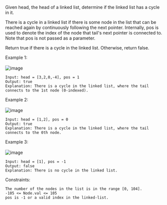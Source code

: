 Given head, the head of a linked list, determine if the linked list has a cycle in it.

There is a cycle in a linked list if there is some node in the list that can be reached again by continuously following the next pointer. Internally, pos is used to denote the index of the node that tail's next pointer is connected to. Note that pos is not passed as a parameter.

Return true if there is a cycle in the linked list. Otherwise, return false.

 

Example 1: \
\
![image](https://user-images.githubusercontent.com/86098096/194071891-0075d76b-3f4f-4a3c-ba16-34b004db0fa0.png)


```
Input: head = [3,2,0,-4], pos = 1
Output: true
Explanation: There is a cycle in the linked list, where the tail connects to the 1st node (0-indexed).
```
Example 2: \
\
![image](https://user-images.githubusercontent.com/86098096/194071952-8d145941-6b85-43ec-aa30-b380742d03e5.png)


```
Input: head = [1,2], pos = 0
Output: true
Explanation: There is a cycle in the linked list, where the tail connects to the 0th node.
```
Example 3: \
\
![image](https://user-images.githubusercontent.com/86098096/194072010-7cada59d-49aa-4678-b771-476577cb8297.png)


```
Input: head = [1], pos = -1
Output: false
Explanation: There is no cycle in the linked list.
``` 

Constraints:
```
The number of the nodes in the list is in the range [0, 104].
-105 <= Node.val <= 105
pos is -1 or a valid index in the linked-list.
```
 

